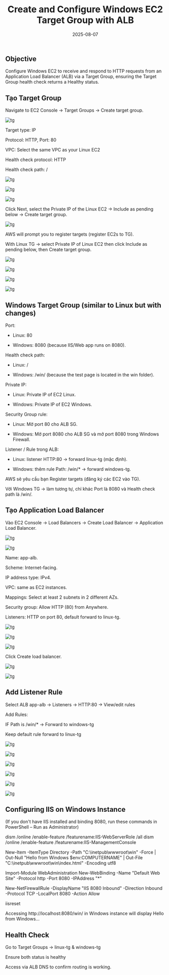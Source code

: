 ﻿---
title : "Create and Configure Windows EC2 Target Group with ALB"
date: 2025-08-07
weight : 7 
chapter : false
pre : " <b> 7. </b> "
---
## Objective
Configure Windows EC2 to receive and respond to HTTP requests from an Application Load Balancer (ALB) via a Target Group, ensuring the Target Group health check returns a Healthy status.

## Tạo Target Group

Navigate to EC2 Console → Target Groups → Create target group.

![tg](/ThuanWS/images/7-ConfigureandVerifyWindowsEC2ConnectiontoALBviaTargetGroup/1.png) 

Target type: IP

Protocol: HTTP, Port: 80

VPC: Select the same VPC as your Linux EC2

Health check protocol: HTTP

Health check path: /

![tg](/ThuanWS/images/7-ConfigureandVerifyWindowsEC2ConnectiontoALBviaTargetGroup/2.png) 

![tg](/ThuanWS/images/7-ConfigureandVerifyWindowsEC2ConnectiontoALBviaTargetGroup/3.png) 

![tg](/ThuanWS/images/7-ConfigureandVerifyWindowsEC2ConnectiontoALBviaTargetGroup/4.png) 

Click Next, select the Private IP of the Linux EC2 → Include as pending below → Create target group.

![tg](/ThuanWS/images/7-ConfigureandVerifyWindowsEC2ConnectiontoALBviaTargetGroup/5.png) 

AWS will prompt you to register targets (register EC2s to TG).

With Linux TG → select Private IP of Linux EC2 then click Include as pending below, then Create target group.

![tg](/ThuanWS/images/7-ConfigureandVerifyWindowsEC2ConnectiontoALBviaTargetGroup/24.png) 

![tg](/ThuanWS/images/7-ConfigureandVerifyWindowsEC2ConnectiontoALBviaTargetGroup/25.png) 

![tg](/ThuanWS/images/7-ConfigureandVerifyWindowsEC2ConnectiontoALBviaTargetGroup/26.png) 

![tg](/ThuanWS/images/7-ConfigureandVerifyWindowsEC2ConnectiontoALBviaTargetGroup/27.png) 

## Windows Target Group (similar to Linux but with changes)

Port:

- Linux: 80

- Windows: 8080 (because IIS/Web app runs on 8080).

Health check path:

- Linux: /

- Windows: /win/ (because the test page is located in the win folder).

Private IP:

- Linux: Private IP of EC2 Linux.

- Windows: Private IP of EC2 Windows.

Security Group rule:

- Linux: Mở port 80 cho ALB SG.

- Windows: Mở port 8080 cho ALB SG và mở port 8080 trong Windows Firewall.

Listener / Rule trong ALB:

- Linux: listener HTTP:80 → forward linux-tg (mặc định).

- Windows: thêm rule Path: /win/* → forward windows-tg.

AWS sẽ yêu cầu bạn Register targets (đăng ký các EC2 vào TG).

Với Windows TG → làm tương tự, chỉ khác Port là 8080 và Health check path là /win/.

## Tạo Application Load Balancer
Vào EC2 Console → Load Balancers → Create Load Balancer → Application Load Balancer.

![tg](/ThuanWS/images/7-ConfigureandVerifyWindowsEC2ConnectiontoALBviaTargetGroup/11.png) 

![tg](/ThuanWS/images/7-ConfigureandVerifyWindowsEC2ConnectiontoALBviaTargetGroup/12.png) 

Name: app-alb.

Scheme: Internet-facing.

IP address type: IPv4.

VPC: same as EC2 instances.

Mappings: Select at least 2 subnets in 2 different AZs.

Security group: Allow HTTP (80) from Anywhere.

Listeners: HTTP on port 80, default forward to linux-tg.

![tg](/ThuanWS/images/7-ConfigureandVerifyWindowsEC2ConnectiontoALBviaTargetGroup/13.png) 

![tg](/ThuanWS/images/7-ConfigureandVerifyWindowsEC2ConnectiontoALBviaTargetGroup/14.png) 

![tg](/ThuanWS/images/7-ConfigureandVerifyWindowsEC2ConnectiontoALBviaTargetGroup/15.png) 

Click Create load balancer.

![tg](/ThuanWS/images/7-ConfigureandVerifyWindowsEC2ConnectiontoALBviaTargetGroup/16.png) 

![tg](/ThuanWS/images/7-ConfigureandVerifyWindowsEC2ConnectiontoALBviaTargetGroup/17.png) 

## Add Listener Rule

Select ALB app-alb → Listeners → HTTP:80 → View/edit rules

Add Rules:

IF Path is /win/* → Forward to windows-tg

Keep default rule forward to linux-tg

![tg](/ThuanWS/images/7-ConfigureandVerifyWindowsEC2ConnectiontoALBviaTargetGroup/18.png) 

![tg](/ThuanWS/images/7-ConfigureandVerifyWindowsEC2ConnectiontoALBviaTargetGroup/19.png) 

![tg](/ThuanWS/images/7-ConfigureandVerifyWindowsEC2ConnectiontoALBviaTargetGroup/20.png) 

![tg](/ThuanWS/images/7-ConfigureandVerifyWindowsEC2ConnectiontoALBviaTargetGroup/21.png) 

![tg](/ThuanWS/images/7-ConfigureandVerifyWindowsEC2ConnectiontoALBviaTargetGroup/22.png) 

![tg](/ThuanWS/images/7-ConfigureandVerifyWindowsEC2ConnectiontoALBviaTargetGroup/23.png) 

## Configuring IIS on Windows Instance

(If you don't have IIS installed and binding 8080, run these commands in PowerShell – Run as Administrator)

dism /online /enable-feature /featurename:IIS-WebServerRole /all
dism /online /enable-feature /featurename:IIS-ManagementConsole

New-Item -ItemType Directory -Path "C:\inetpub\wwwroot\win" -Force | Out-Null
"Hello from Windows $env:COMPUTERNAME" | Out-File "C:\inetpub\wwwroot\win\index.html" -Encoding utf8

Import-Module WebAdministration
New-WebBinding -Name "Default Web Site" -Protocol http -Port 8080 -IPAddress "*"

New-NetFirewallRule -DisplayName "IIS 8080 Inbound" -Direction Inbound -Protocol TCP -LocalPort 8080 -Action Allow

iisreset

Accessing http://localhost:8080/win/ in Windows instance will display Hello from Windows…

## Health Check

Go to Target Groups → linux-tg & windows-tg

Ensure both status is healthy

Access via ALB DNS to confirm routing is working.